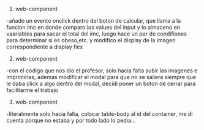 1. web-component
   
-añado un evento onclick dentro del boton de calcular, que llama a la funcion imc en donde comparo los values del input y lo almaceno en vaariables para sacar el total del imc, luego hace un par de condifiones para determinar si es obeso,etc. y modifico el display de la imagen correspondiente a display flex

2. web-component

-con el codigo que nos dio el profesor, solo hacia falta subir las imagenes e imprimirlas, ademas modificar el modal para que no se saliera siempre que le daba click a algo dentro del modal, decidi poner un boton de cerrar para facilitarme el trabajo

3. web-component

-literalmente solo hacia falta, colocar table-body al id del container, me di cuenta porque no estaba y por todo lado lo pedia...
